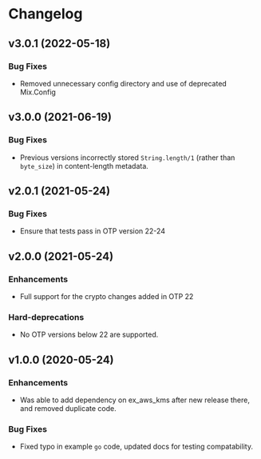 # Changelog

## v3.0.1 (2022-05-18)

### Bug Fixes

  * Removed unnecessary config directory and use of deprecated Mix.Config

## v3.0.0 (2021-06-19)

### Bug Fixes

  * Previous versions incorrectly stored `String.length/1` (rather than `byte_size`) in content-length metadata.

## v2.0.1 (2021-05-24)

### Bug Fixes

  * Ensure that tests pass in OTP version 22-24

## v2.0.0 (2021-05-24)

### Enhancements

  * Full support for the crypto changes added in OTP 22

### Hard-deprecations

  * No OTP versions below 22 are supported.

## v1.0.0 (2020-05-24)

### Enhancements

  * Was able to add dependency on ex_aws_kms after new release there, and removed duplicate code.

### Bug Fixes

  * Fixed typo in example `go` code, updated docs for testing compatability.
